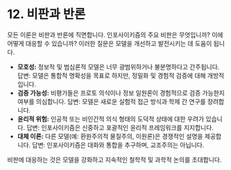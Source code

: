 # 12. 비판과 반론

모든 이론은 비판과 반론에 직면합니다. 인포사이키즘의 주요 비판은 무엇입니까? 이에 어떻게 대응할 수 있습니까? 이러한 질문은 모델을 개선하고 발전시키는 데 도움이 됩니다.

- **모호성:** 정보적 및 범심론적 모델은 너무 광범위하거나 불분명하다고 간주됩니다. 답변: 모델은 통합적 명확성을 목표로 하지만, 정밀화 및 경험적 검증에 대해 개방적입니다.
- **검증 가능성:** 비평가들은 프로토 의식이나 정보 일원론이 경험적으로 검증 가능한지 여부를 의심합니다. 답변: 모델은 새로운 실험적 접근 방식과 학제 간 연구를 장려합니다.
- **윤리적 위험:** 인공적 또는 비인간적 의식 형태의 도덕적 상태에 대한 우려가 있습니다. 답변: 인포사이키즘은 신중하고 포괄적인 윤리적 프레임워크를 지지합니다.
- **대체 이론:** 다른 모델(예: 환원주의적 물질주의, 이원론)은 경쟁적인 설명을 제공합니다. 답변: 인포사이키즘은 대화와 통합을 추구하며, 교조주의는 아닙니다.

비판에 대응하는 것은 모델을 강화하고 지속적인 철학적 및 과학적 논의를 초대합니다.
